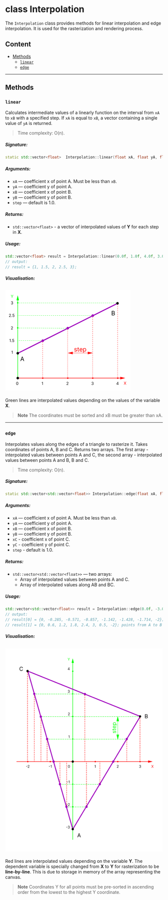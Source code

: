 # class Interpolation
The `Interpolation` class provides methods for linear interpolation and edge interpolation. It is used for the rasterization and rendering process.
## Content
- [Methods](#methods)
  - [`linear`](#linear)
  - [`edge`](#edge)
---
## Methods
### `linear`
Calculates intermediate values of a linearly function on the interval from `xA` to `xB` with a specified step. If `xA` is equal to `xB`, a vector containing a single value of `yA` is returned.
> Time complexity: O(n).
##### Signature:
```cpp
static std::vector<float>  Interpolation::linear(float xA, float yA, float xB, float yB, float step);
```
##### Arguments:
- `xA` — coefficient x of point A. Must be less than `xB`.
- `yA` — coefficient y of point A. 
- `xB` — coefficient x of point B. 
- `yB` — coefficient y of point B. 
- `step` — default is 1.0. 
##### Returns:
- `std::vector<float>` -  a vector of interpolated values of **Y** for each step in **X**.
##### Usage:
```cpp
std::vector<float> result = Interpolation::linear(0.0f, 1.0f, 4.0f, 3.0f);
// output: 
// result = {1, 1.5, 2, 2.5, 3};
```
##### Visualisation:
![Linear interpolation](../../images/linear_interpolation.png)
---
Green lines are interpolated values depending on the values of the variable **X**.
> **Note**
> The coordinates must be sorted and xB must be greater than xA.
---
### `edge`
Interpolates values along the edges of a triangle to rasterize it. Takes coordinates of points A, B and C. Returns two arrays. The first array - interpolated values between points A and C, the second array - interpolated values between points A and B, B and C. 
> Time complexity: O(n).
##### Signature:
```cpp
static std::vector<std::vector<float>> Interpolation::edge(float xA, float yA, float xB, float yB, float xC, float yC, float step);
```
##### Arguments:
- `xA` — coefficient x of point A. Must be less than `xB`.
- `yA` — coefficient y of point A. 
- `xB` — coefficient x of point B. 
- `yB` — coefficient y of point B. 
- `xC` -  coefficient x of point C. 
- `yC` - coefficient y of point C.
- `step` - default is 1.0.
##### Returns:
- `std::vector<std::vector<float>>` — two arrays:
  - Array of interpolated values between points A and C.
  - Array of interpolated values along AB and BC.
##### Usage:
```cpp
std::vector<std::vector<float>> result = Interpolation::edge(0.0f, -3.0f, 3.0f, 2.0f, -2.0f, 4.0f);
// output:
// result[0] = {0, -0.285, -0.571, -0.857, -1.142, -1.428, -1.714, -2}; points from A to C
// result[1] = {0, 0.6, 1.2, 1.8, 2.4, 3, 0.5, -2}; points from A to B and B to C
```
##### Visualisation:
![Edge interpolation](../../images/edge_interpolation.png)
---
Red lines are interpolated values depending on the variable **Y**. The dependent variable is specially changed from **X** to **Y** for rasterization to be **line-by-line**. This is due to storage in memory of the array representing the canvas.
> **Note**
> Coordinates Y for all points must be pre-sorted in ascending order from the lowest to the highest Y coordinate.
